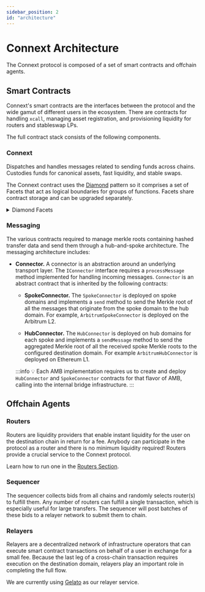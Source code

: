 ```yaml
---
sidebar_position: 2
id: "architecture"
---
```


# Connext Architecture

The Connext protocol is composed of a set of smart contracts and offchain agents.

## Smart Contracts

Connext's smart contracts are the interfaces between the protocol and the wide gamut of different users in the ecosystem. There are contracts for handling `xcall`, managing asset registration, and provisioning liquidity for routers and stableswap LPs. 

The full contract stack consists of the following components.
### Connext

Dispatches and handles messages related to sending funds across chains. Custodies funds for canonical assets, fast liquidity, and stable swaps. 

The Connext contract uses the [Diamond](https://eips.ethereum.org/EIPS/eip-2535) pattern so it comprises a set of Facets that act as logical boundaries for groups of functions. Facets share contract storage and can be upgraded separately.

<details>

  <summary>Diamond Facets</summary>

  ### TokenFacet
  Manages asset enrollment, stores mappings of adopted <-> local assets, exposes liquidity caps functions, and specifies stableswaps for assets.

  ### BridgeFacet

  Implements `xcall` and enables destination-side calldata execution.

  ### InboxFacet

  Holds all the functionality needed for Connext's messaging layer to reconcile cross-chain transfers.

  ### ProposedOwnableFacet

  Provides a basic access control mechanism.
  ### RelayerFacet

  Manages whitelisting of relayers.
  ### RoutersFacet

  Manages whitelisting of routers and keeps track of router owners/recipients.
  ### StableSwapFacet

  A StableSwap implementation that custodies closely pegged assets (eg. group of stablecoins).

  ### SwapAdminFacet

  Manages only-admin controls for the StableSwapFacet.

  ### DiamondCutFacet

  Functions for adding, removing, and replacing facets.

  ### DiamondLoupeFacet

  Required by the Diamond standard. Implements the DiamondLoupe interface which allows for inspection of a Diamond contract's various facets and their functions.

</details>

### Messaging 

The various contracts required to manage merkle roots containing hashed transfer data and send them through a hub-and-spoke architecture. The messaging architecture includes:

- **Connector.** A connector is an abstraction around an underlying transport layer. The `IConnector` interface requires a `processMessage` method implemented for handling incoming messages. `Connector` is an abstract contract that is inherited by the following contracts:

  - **SpokeConnector.** The `SpokeConnector` is deployed on spoke domains and implements a `send` method to send the Merkle root of all the messages that originate from the spoke domain to the hub domain. For example, `ArbitrumSpokeConnector` is deployed on the Arbitrum L2.
  
  - **HubConnector.** The `HubConnector` is deployed on hub domains for each spoke and implements a `sendMessage` method to send the aggregated Merkle root of all the received spoke Merkle roots to the configured destination domain. For example `ArbitrumHubConnector` is deployed on Ethereum L1.

  :::info
  💡 Each AMB implementation requires us to create and deploy `HubConnector` and `SpokeConnector` contracts for that flavor of AMB, calling into the internal bridge infrastructure.
  :::

## Offchain Agents

### Routers

Routers are liquidity providers that enable instant liquidity for the user on the destination chain in return for a fee. Anybody can participate in the protocol as a router and there is no minimum liquidity required! Routers provide a crucial service to the Connext protocol.

Learn how to run one in the [Routers Section](../routers/intro.md).

### Sequencer

The sequencer collects bids from all chains and randomly selects router(s) to fulfill them. Any number of routers can fulfill a single transaction, which is especially useful for large transfers. The sequencer will post batches of these bids to a relayer network to submit them to chain.

### Relayers

Relayers are a decentralized network of infrastructure operators that can execute smart contract transactions on behalf of a user in exchange for a small fee. Because the last leg of a cross-chain transaction requires execution on the destination domain, relayers play an important role in completing the full flow.

We are currently using [Gelato](gelato.network) as our relayer service.
